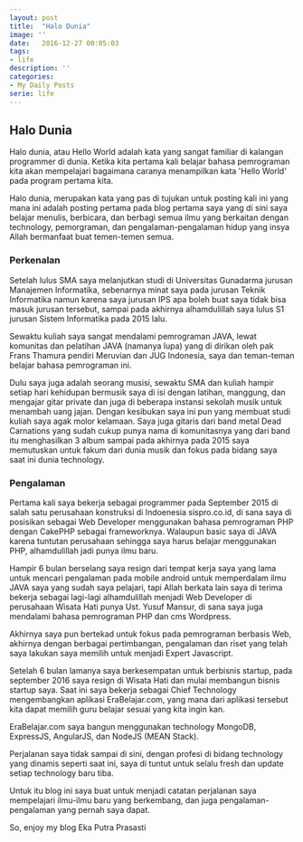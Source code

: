 ```yaml
---
layout: post
title:  "Halo Dunia"
image: ''
date:   2016-12-27 00:05:03
tags:
- life
description: ''
categories:
- My Daily Posts
serie: life
---
```


## Halo Dunia

Halo dunia, atau Hello World adalah kata yang sangat familiar di kalangan programmer di dunia. Ketika kita pertama kali belajar bahasa pemrograman kita akan mempelajari bagaimana caranya menampilkan kata 'Hello World' pada program pertama kita.

Halo dunia, merupakan kata yang pas di tujukan untuk posting kali ini yang mana ini adalah posting pertama pada blog pertama saya yang di sini saya belajar menulis, berbicara, dan berbagi semua ilmu yang berkaitan dengan technology, pemorgraman, dan pengalaman-pengalaman hidup yang insya Allah bermanfaat buat temen-temen semua.

### Perkenalan

Setelah lulus SMA saya melanjutkan studi di Universitas Gunadarma jurusan Manajemen Informatika, sebenarnya minat saya pada jurusan Teknik Informatika namun karena saya jurusan IPS apa boleh buat saya tidak bisa masuk jurusan tersebut, sampai pada akhirnya alhamdulillah saya lulus S1 jurusan Sistem Informatika pada 2015 lalu.

Sewaktu kuliah saya sangat mendalami pemrograman JAVA, lewat komunitas dan pelatihan JAVA (namanya lupa) yang di dirikan oleh pak Frans Thamura pendiri Meruvian dan JUG Indonesia, saya dan teman-teman belajar bahasa pemrograman ini.

Dulu saya juga adalah seorang musisi, sewaktu SMA dan kuliah hampir setiap hari kehidupan bermusik saya di isi dengan latihan, manggung, dan mengajar gitar private dan juga di beberapa instansi sekolah musik untuk menambah uang jajan. Dengan kesibukan saya ini pun yang membuat studi kuliah saya agak molor kelamaan. Saya juga gitaris dari band metal Dead Carnations yang sudah cukup punya nama di komunitasnya yang dari band itu menghasilkan 3 album sampai pada akhirnya pada 2015 saya memutuskan untuk fakum dari dunia musik dan fokus pada bidang saya saat ini dunia technology.

### Pengalaman

Pertama kali saya bekerja sebagai programmer pada September 2015 di salah satu perusahaan konstruksi di Indoenesia sispro.co.id, di sana saya di posisikan sebagai Web Developer menggunakan bahasa pemrograman PHP dengan CakePHP sebagai frameworknya. Walaupun basic saya di JAVA karena tuntutan perusahaan sehingga saya harus belajar menggunakan PHP, alhamdulillah jadi punya ilmu baru.

Hampir 6 bulan berselang saya resign dari tempat kerja saya yang lama untuk mencari pengalaman pada mobile android untuk memperdalam ilmu JAVA saya yang sudah saya pelajari, tapi Allah berkata lain saya di terima bekerja sebagai lagi-lagi alhamdulillah menjadi Web Developer di perusahaan Wisata Hati punya Ust. Yusuf Mansur, di sana saya juga mendalami bahasa pemrograman PHP dan cms Wordpress.

Akhirnya saya pun bertekad untuk fokus pada pemrograman berbasis Web, akhirnya dengan berbagai pertimbangan, pengalaman dan riset yang telah saya lakukan saya memilih untuk menjadi Expert Javascript.

Setelah 6 bulan lamanya saya berkesempatan untuk berbisnis startup, pada september 2016 saya resign di Wisata Hati dan mulai membangun bisnis startup saya. Saat ini saya bekerja sebagai Chief Technology mengembangkan aplikasi EraBelajar.com, yang mana dari aplikasi tersebut kita dapat memilih guru belajar sesuai yang kita ingin kan.

EraBelajar.com saya bangun menggunakan technology MongoDB, ExpressJS, AngularJS, dan NodeJS (MEAN Stack).

Perjalanan saya tidak sampai di sini, dengan profesi di bidang technology yang dinamis seperti saat ini, saya di tuntut untuk selalu fresh dan update setiap technology baru tiba.

Untuk itu blog ini saya buat untuk menjadi catatan perjalanan saya mempelajari ilmu-ilmu baru yang berkembang, dan juga pengalaman-pengalaman yang pernah saya dapat.

So, enjoy my blog
Eka Putra Prasasti



